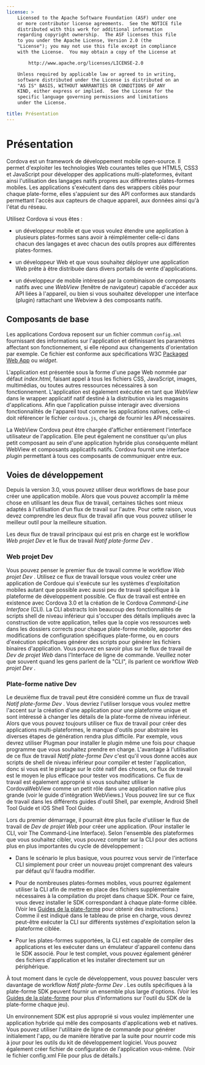 ```yaml
---
license: >
    Licensed to the Apache Software Foundation (ASF) under one
    or more contributor license agreements.  See the NOTICE file
    distributed with this work for additional information
    regarding copyright ownership.  The ASF licenses this file
    to you under the Apache License, Version 2.0 (the
    "License"); you may not use this file except in compliance
    with the License.  You may obtain a copy of the License at

        http://www.apache.org/licenses/LICENSE-2.0

    Unless required by applicable law or agreed to in writing,
    software distributed under the License is distributed on an
    "AS IS" BASIS, WITHOUT WARRANTIES OR CONDITIONS OF ANY
    KIND, either express or implied.  See the License for the
    specific language governing permissions and limitations
    under the License.

title: Présentation
---
```


# Présentation

Cordova est un framework de développement mobile open-source. Il permet d'exploiter les technologies Web courantes telles que HTML5, CSS3 et JavaScript pour développer des applications multi-plateformes, évitant ainsi l'utilisation des langages natifs propres aux différentes plates-formes mobiles. Les applications s'exécutent dans des wrappers ciblés pour chaque plate-forme, elles s'appuient sur des API conformes aux standards permettant l'accès aux capteurs de chaque appareil, aux données ainsi qu'à l'état du réseau.

Utilisez Cordova si vous êtes :

*   un développeur mobile et que vous voulez étendre une application à plusieurs plates-formes sans avoir à réimplémenter celle-ci dans chacun des langages et avec chacun des outils propres aux différentes plates-formes.

*   un développeur Web et que vous souhaitez déployer une application Web prête à être distribuée dans divers portails de vente d'applications.

*   un développeur de mobile intéressé par la combinaison de composants natifs avec une *WebView* (fenêtre de navigateur) capable d'accéder aux API liées à l'appareil, ou bien si vous souhaitez développer une interface (plugin) rattachant une Webview à des composants natifs.

## Composants de base

Les applications Cordova reposent sur un fichier commun `config.xml` fournissant des informations sur l'application et définissant les paramètres affectant son fonctionnement, si elle répond aux changements d'orientation par exemple. Ce fichier est conforme aux spécifications W3C [Packaged Web App][1] ou *widget*.

 [1]: http://www.w3.org/TR/widgets/

L'application est présentée sous la forme d'une page Web nommée par défaut *index.html*, faisant appel à tous les fichiers CSS, JavaScript, images, multimédias, ou toutes autres ressources nécessaires à son fonctionnement. L'application est également exécutée en tant que *WebView* dans le wrapper applicatif natif destiné à la distribution via les magasins d'applications. Afin que l'application puisse interagir avec diversions fonctionnalités de l'appareil tout comme les applications natives, celle-ci doit référencer le fichier `cordova.js`, chargé de fournir les API nécessaires.

La WebView Cordova peut être chargée d'afficher entièrement l'interface utilisateur de l'application. Elle peut également ne constituer qu'un plus petit composant au sein d'une application hybride plus conséquente mêlant WebView et composants applicatifs natifs. Cordova fournit une interface *plugin* permettant à tous ces composants de communiquer entre eux.

## Voies de développement

Depuis la version 3.0, vous pouvez utiliser deux workflows de base pour créer une application mobile. Alors que vous pouvez accomplir la même chose en utilisant les deux flux de travail, certaines tâches sont mieux adaptés à l'utilisation d'un flux de travail sur l'autre. Pour cette raison, vous devez comprendre les deux flux de travail afin que vous pouvez utiliser le meilleur outil pour la meilleure situation.

Les deux flux de travail principaux qui est pris en charge est le workflow *Web projet Dev* et le flux de travail *Natif plate-forme Dev* .

### Web projet Dev

Vous pouvez penser le premier flux de travail comme le workflow *Web projet Dev* . Utilisez ce flux de travail lorsque vous voulez créer une application de Cordoue qui s'exécute sur les systèmes d'exploitation mobiles autant que possible avec aussi peu de travail spécifique à la plateforme de développement possible. Ce flux de travail est entrée en existence avec Cordova 3.0 et la création de le Cordova *Command-Line Interface* (CLI). La CLI abstracts loin beaucoup des fonctionnalités de scripts shell de niveau inférieur qui s'occuper des détails impliqués avec la construction de votre application, telles que la copie vos ressources web dans les dossiers corrects pour chaque plate-forme mobile, apporter des modifications de configuration spécifiques plate-forme, ou en cours d'exécution spécifiques générer des scripts pour générer les fichiers binaires d'application. Vous pouvez en savoir plus sur le flux de travail de *Dev de projet Web* dans l'Interface de ligne de commande. Veuillez noter que souvent quand les gens parlent de la "CLI", ils parlent ce workflow *Web projet Dev* .

### Plate-forme native Dev

Le deuxième flux de travail peut être considéré comme un flux de travail *Natif plate-forme Dev* . Vous devriez l'utiliser lorsque vous voulez mettre l'accent sur la création d'une application pour une plateforme unique et sont intéressé à changer les détails de la plate-forme de niveau inférieur. Alors que vous pouvez toujours utiliser ce flux de travail pour créer des applications multi-plateformes, le manque d'outils pour abstraire les diverses étapes de génération rendra plus difficile. Par exemple, vous devrez utiliser Plugman pour installer le plugin même une fois pour chaque programme que vous souhaitez prendre en charge. L'avantage à l'utilisation de ce flux de travail *Natif plate-forme Dev* c'est qu'il vous donne accès aux scripts de shell de niveau inférieur pour compiler et tester l'application, donc si vous est le piratage sur le côté natif des choses, ce flux de travail est le moyen le plus efficace pour tester vos modifications. Ce flux de travail est également approprié si vous souhaitez utiliser le CordovaWebView comme un petit rôle dans une application native plus grande (voir le guide d'intégration WebViews.) Vous pouvez lire sur ce flux de travail dans les différents guides d'outil Shell, par exemple, Android Shell Tool Guide et iOS Shell Tool Guide.

Lors du premier démarrage, il pourrait être plus facile d'utiliser le flux de travail de *Dev de projet Web* pour créer une application. (Pour installer le CLI, voir The Command-Line Interface). Selon l'ensemble des plateformes que vous souhaitez cibler, vous pouvez compter sur la CLI pour des actions plus en plus importantes du cycle de développement :

*   Dans le scénario le plus basique, vous pourrez vous servir de l'interface CLI simplement pour créer un nouveau projet comprenant des valeurs par défaut qu'il faudra modifier.

*   Pour de nombreuses plates-formes mobiles, vous pourrez également utiliser la CLI afin de mettre en place des fichiers supplémentaire nécessaires à la compilation du projet dans chaque SDK. Pour ce faire, vous devez installer le SDK correspondant à chaque plate-forme ciblée. (Voir les [Guides de la plate-forme](../platforms/index.html) pour obtenir des instructions.) Comme il est indiqué dans le tableau de prise en charge, vous devrez peut-être exécuter la CLI sur différents systèmes d'exploitation selon la plateforme ciblée.

*   Pour les plates-formes supportées, la CLI est capable de compiler des applications et les exécuter dans un émulateur d'appareil contenu dans le SDK associé. Pour le test complet, vous pouvez également générer des fichiers d'application et les installer directement sur un périphérique.

À tout moment dans le cycle de développement, vous pouvez basculer vers davantage de workflow *Natif plate-forme Dev* . Les outils spécifiques à la plate-forme SDK peuvent fournir un ensemble plus large d'options. (Voir les [Guides de la plate-forme](../platforms/index.html) pour plus d'informations sur l'outil du SDK de la plate-forme chaque jeu).

Un environnement SDK est plus approprié si vous voulez implémenter une application hybride qui mêle des composants d'applications web et natives. Vous pouvez utiliser l'utilitaire de ligne de commande pour générer initialement l'app, ou de manière itérative par la suite pour nourrir code mis à jour pour les outils du kit de développement logiciel. Vous pouvez également créer fichier de configuration de l'application vous-même. (Voir le fichier config.xml File pour plus de détails.)